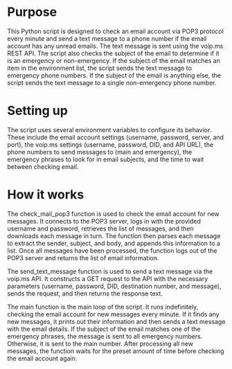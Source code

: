 # Purpose
This Python script is designed to check an email account via POP3 protocol every minute and send a text message to a phone number if the email account has any unread emails. The text message is sent using the voip.ms REST API. The script also checks the subject of the email to determine if it is an emergency or non-emergency. If the subject of the email matches an item in the environment list, the script sends the text message to emergency phone numbers. If the subject of the email is anything else, the script sends the text message to a single non-emergency phone number.

# Setting up
The script uses several environment variables to configure its behavior. These include the email account settings (username, password, server, and port), the voip.ms settings (username, password, DID, and API URL), the phone numbers to send messages to (main and emergency), the emergency phrases to look for in email subjects, and the time to wait between checking email.

# How it works
The check_mail_pop3 function is used to check the email account for new messages. It connects to the POP3 server, logs in with the provided username and password, retrieves the list of messages, and then downloads each message in turn. The function then parses each message to extract the sender, subject, and body, and appends this information to a list. Once all messages have been processed, the function logs out of the POP3 server and returns the list of email information.

The send_text_message function is used to send a text message via the voip.ms API. It constructs a GET request to the API with the necessary parameters (username, password, DID, destination number, and message), sends the request, and then returns the response text.

The main function is the main loop of the script. It runs indefinitely, checking the email account for new messages every minute. If it finds any new messages, it prints out their information and then sends a text message with the email details. If the subject of the email matches one of the emergency phrases, the message is sent to all emergency numbers. Otherwise, it is sent to the main number. After processing all new messages, the function waits for the preset amount of time before checking the email account again.